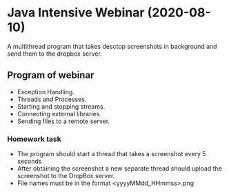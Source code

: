 # Java Intensive Webinar (2020-08-10)

A multithread program that takes desctop screenshots in background and send them to the dropbox server.

## Program of webinar

- Exception Handling.
- Threads and Processes.
- Starting and stopping streams.
- Connecting external libraries.
- Sending files to a remote server.

### Homework task
- The program should start a thread that takes a screenshot every 5 seconds
- After obtaining the screenshot a new separate thread should upload the screenshot to the DropBox server.
- File names must be in the format <yyyyMMdd_HHmmss>.png
